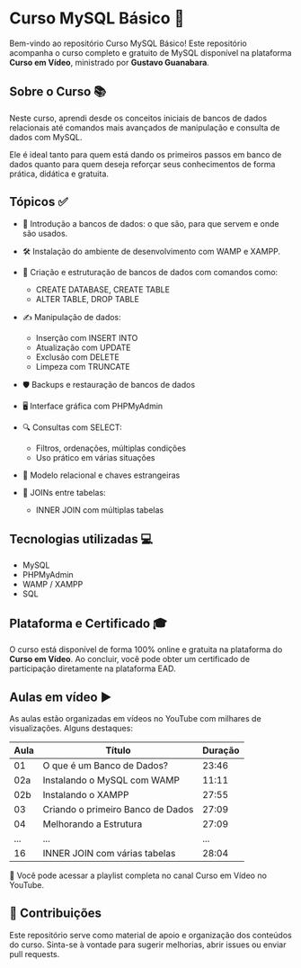 # Curso MySQL Básico 📘 
Bem-vindo ao repositório Curso MySQL Básico! Este repositório acompanha o curso completo e gratuito de MySQL disponível na plataforma **Curso em Vídeo**, ministrado por **Gustavo Guanabara**.

## Sobre o Curso 📚
Neste curso, aprendi desde os conceitos iniciais de bancos de dados relacionais até comandos mais avançados de manipulação e consulta de dados com MySQL.

Ele é ideal tanto para quem está dando os primeiros passos em banco de dados quanto para quem deseja reforçar seus conhecimentos de forma prática, didática e gratuita.

## Tópicos ✅ 

* 📖 Introdução a bancos de dados: o que são, para que servem e onde são usados.
* 🛠️ Instalação do ambiente de desenvolvimento com WAMP e XAMPP.
* 🧱 Criação e estruturação de bancos de dados com comandos como:
  - CREATE DATABASE, CREATE TABLE
  - ALTER TABLE, DROP TABLE
* ✍️ Manipulação de dados:
  - Inserção com INSERT INTO
  - Atualização com UPDATE
  - Exclusão com DELETE
  - Limpeza com TRUNCATE

* 🛡️ Backups e restauração de bancos de dados
* 🖥️ Interface gráfica com PHPMyAdmin
* 🔍 Consultas com SELECT:
  - Filtros, ordenações, múltiplas condições
  - Uso prático em várias situações   
* 🔗 Modelo relacional e chaves estrangeiras
* 🔄 JOINs entre tabelas:
  - INNER JOIN com múltiplas tabelas

## Tecnologias utilizadas 💻
- MySQL
- PHPMyAdmin
- WAMP / XAMPP
- SQL

## Plataforma e Certificado 🎓
O curso está disponível de forma 100% online e gratuita na plataforma do **Curso em Vídeo**. Ao concluir, você pode obter um certificado de participação diretamente na plataforma EAD.

## Aulas em vídeo ▶️
As aulas estão organizadas em vídeos no YouTube com milhares de visualizações. Alguns destaques:

| Aula | Título                            | Duração |
| ---- | --------------------------------- | ------- |
| 01   | O que é um Banco de Dados?        | 23:46   |
| 02a  | Instalando o MySQL com WAMP       | 11:11   |
| 02b  | Instalando o XAMPP                | 27:55   |
| 03   | Criando o primeiro Banco de Dados | 27:09   |
| 04   | Melhorando a Estrutura            | 27:09   |
| ...  | ...                               | ...     |
| 16   | INNER JOIN com várias tabelas     | 28:04   |

🔗 Você pode acessar a playlist completa no canal Curso em Vídeo no YouTube.

## 🤝 Contribuições
Este repositório serve como material de apoio e organização dos conteúdos do curso. Sinta-se à vontade para sugerir melhorias, abrir issues ou enviar pull requests.


